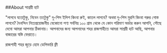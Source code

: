 
##About সাশ্রয়ী হাট

"লাগবে যতোটুকু, নিবেন ততটুকু"
দু-পিস ইলিশ কিংবা রুই, কাতল লাগবে?  অথবা দু-পিস মুরগি কিংবা গরুর গোস্ত লাগবে?
দৈনন্দিন নিত্যপ্রয়োজনীয় যেকোনো পণ্য সর্বনিম্ন ১০০ গ্রাম থেকে যে কোন পরিমাণ অর্ডার করুন আপনি, পৌছে দেবো আমরা আপনার ঠিকানায়।
আপনাদের জন্য আপনাদের শহর রাজশাহীতে আমরা সাশ্রয়ী হাট আছি, আপনার বাজারের স্বস্তি ফেরাতে।

রাজশাহী শহর জুড়ে হোম ডেলিভারি ফ্রী
